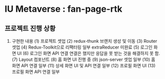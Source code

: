 # IU Metaverse : fan-page-rtk

## 프로젝트 진행 상황

1. 구현한 내용
   (1) 프로젝트 셋업
   (2) redux-thunk 브랜치 생성 및 이동
   (3) Router 셋업
   (4) Redux-Toolkit으로 리팩터링
   일부 extraReducer 미완료
   (5) 로그인 화면 UI
   (6) 로그인 화면 API 연결
   연결은 했지만 응답을 못 받는 것을 해결하지 못 함.
   (7) Layout 컴포넌트
   (8) 홈 화면 UI
   진행 중
   (9) json-server 셋업
   일부
   (10) 홈 화면 API 연결
   일부
   (11) 상세 화면 UI 및 API 연결
   일부
   (12) 프로필 화면 UI
   (13) 프로필 화면 API 연결
   일부
